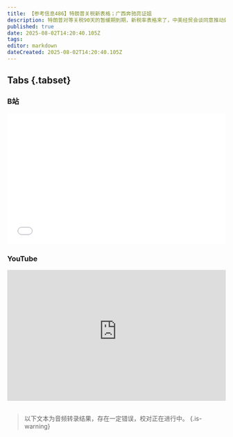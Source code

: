 ```yaml
---
title: 【参考信息486】特朗普关税新表格；广西奔驰亮证姐
description: 特朗普对等关税90天的暂缓期到期，新税率表格来了，中美经贸会谈同意推动如期展期90天，12日之前仍有谈判窗口。印度二季度超过中国成为美国智能手机最大来源地，LG签下特斯拉电池大单，供应链转移需关注。财政部通报六个城市国企垫资新增隐性债，厦门成都都超过600亿。贵州黔南州连续五任州长落马，广西奔驰亮证姐踩了多少红线。蒙医身心互动疗法的录像课程退出公立医院，地方文旅国企接盘。以岭药业抑菌液被指是电子烟。
published: true
date: 2025-08-02T14:20:40.105Z
tags: 
editor: markdown
dateCreated: 2025-08-02T14:20:40.105Z
---
```


## Tabs {.tabset}
### B站
<div style="position: relative; padding: 30% 45%;">
<iframe style="position: absolute; width: 100%; height: 100%; left: 0; top: 0;" src="//player.bilibili.com/player.html?&bvid=BV1svhNzXEm1&page=1&as_wide=1&high_quality=1&danmaku=1&autoplay=0" scrolling="no" border="0" frameborder="no" framespacing="0" allowfullscreen="true"></iframe>
</div>

### YouTube
<div style="position: relative; padding: 30% 45%;">
<iframe style="position: absolute; top: 0; left: 0; width: 100%; height: 100%;" src="https://www.youtube-nocookie.com/embed/YouTubeVID" title="YouTube video player" frameborder="0" allow="accelerometer; autoplay; clipboard-write; encrypted-media; gyroscope; picture-in-picture" allowfullscreen></iframe>
</div>

## 

> 以下文本为音频转录结果，存在一定错误，校对正在进行中。
{.is-warning}